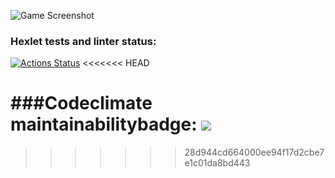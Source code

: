 ![Game Screenshot](https://user-images.githubusercontent.com/90971956/143928484-2c2605c6-5d4f-445d-a18a-2f1b879a6f5e.png)
### Hexlet tests and linter status:
[![Actions Status](https://github.com/Kapatbl4/java-project-lvl1/workflows/hexlet-check/badge.svg)](https://github.com/Kapatbl4/java-project-lvl1/actions)
<<<<<<< HEAD

###Codeclimate maintainabilitybadge:
<a href="https://codeclimate.com/github/codeclimate/codeclimate/maintainability"><img src="https://api.codeclimate.com/v1/badges/a99a88d28ad37a79dbf6/maintainability" /></a>
=======
>>>>>>> 28d944cd664000ee94f17d2cbe7e1c01da8bd443
